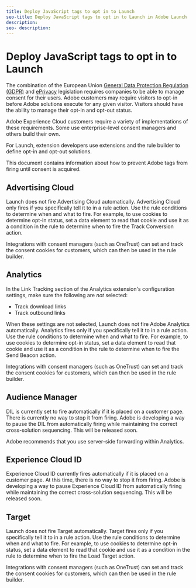 ```yaml
---
title: Deploy JavaScript tags to opt in to Launch
seo-title: Deploy JavaScript tags to opt in to Launch in Adobe Launch
description: 
seo- description: 
---
```


# Deploy JavaScript tags to opt in to Launch

The combination of the European Union [General Data Protection Regulation \(GDPR\)](https://gdpr-info.eu/art-7-gdpr/) and [ePrivacy](https://medium.com/mydata/consent-lost-gdpr-and-found-eprivacy-e85cf881ffb) legislation requires companies to be able to manage consent for their users. Adobe customers may require visitors to opt-in before Adobe solutions execute for any given visitor. Visitors should have the ability to manage their opt-in and opt-out status.

Adobe Experience Cloud customers require a variety of implementations of these requirements. Some use enterprise-level consent managers and others build their own.

For Launch, extension developers use extensions and the rule builder to define opt-in and opt-out solutions.

This document contains information about how to prevent Adobe tags from firing until consent is acquired.

## Advertising Cloud

Launch does not fire Advertising Cloud automatically. Advertising Cloud only fires if you specifically tell it to in a rule action. Use the rule conditions to determine when and what to fire. For example, to use cookies to determine opt-in status, set a data element to read that cookie and use it as a condition in the rule to determine when to fire the Track Conversion action.

Integrations with consent managers \(such as OneTrust\) can set and track the consent cookies for customers, which can then be used in the rule builder.

## Analytics

In the Link Tracking section of the Analytics extension's configuration settings, make sure the following are _not_ selected:

* Track download links
* Track outbound links

When these settings are not selected, Launch does not fire Adobe Analytics automatically. Analytics fires only if you specifically tell it to in a rule action. Use the rule conditions to determine when and what to fire. For example, to use cookies to determine opt-in status, set a data element to read that cookie and use it as a condition in the rule to determine when to fire the Send Beacon action.

Integrations with consent managers \(such as OneTrust\) can set and track the consent cookies for customers, which can then be used in the rule builder.

## Audience Manager

DIL is currently set to fire automatically if it is placed on a customer page. There is currently no way to stop it from firing. Adobe is developing a way to pause the DIL from automatically firing while maintaining the correct cross-solution sequencing. This will be released soon.

Adobe recommends that you use server-side forwarding within Analytics.

## Experience Cloud ID

Experience Cloud ID currently fires automatically if it is placed on a customer page. At this time, there is no way to stop it from firing. Adobe is developing a way to pause Experience Cloud ID from automatically firing while maintaining the correct cross-solution sequencing. This will be released soon.

## Target

Launch does not fire Target automatically. Target fires only if you specifically tell it to in a rule action. Use the rule conditions to determine when and what to fire. For example, to use cookies to determine opt-in status, set a data element to read that cookie and use it as a condition in the rule to determine when to fire the Load Target action.

Integrations with consent managers \(such as OneTrust\) can set and track the consent cookies for customers, which can then be used in the rule builder.

